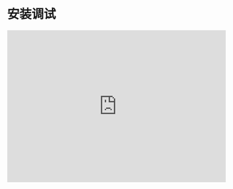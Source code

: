 
安装调试
=======

<div style="text-align: center; margin-bottom: 2em;">
    <iframe width="100%" height="350" src="http://player.youku.com/embed/XMzMxMjE0MjY4NA==" frameborder="0" allow="autoplay; encrypted-media" allowfullscreen></iframe>
</div>

